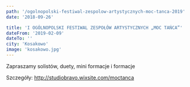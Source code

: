 ```yaml
---
path: '/ogolnopolski-festiwal-zespolow-artystycznych-moc-tanca-2019'
date: '2018-09-26'

title: 'I OGÓLNOPOLSKI FESTIWAL ZESPOŁÓW ARTYSTYCZNYCH „MOC TAŃCA”'
dateFrom: '2019-02-09'
dateTo: ''
city: 'Kosakowo'
image: 'kosakowo.jpg'
---
```

Zapraszamy solistów, duety, mini formacje i formacje

Szczegóły:
http://studiobravo.wixsite.com/moctanca